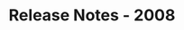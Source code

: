 ﻿---
title: Release Notes - 2008
articleTitle: Release Notes - 2008
linktitle: Release Notes - 2008
description: "Release Notes - 2008 – learn about the latest updates and fixes."
type: docs
weight: 90
url: /reportingservices/release-notes-2008/
---



